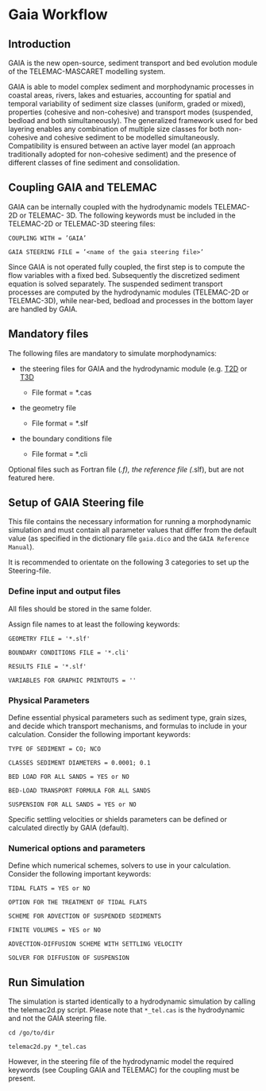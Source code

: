 # Gaia Workflow

## Introduction

GAIA is the new open-source, sediment transport and bed evolution module of the TELEMAC-MASCARET modelling system.

GAIA is able to model complex sediment and morphodynamic processes in coastal areas, rivers, lakes and estuaries,
accounting for spatial and temporal variability of sediment size classes (uniform, graded or mixed), properties (cohesive and
non-cohesive) and transport modes (suspended, bedload and both simultaneously).
The generalized framework used for bed layering enables any combination of multiple size classes
for both non-cohesive and cohesive sediment to be modelled simultaneously. Compatibility
is ensured between an active layer model (an approach traditionally adopted for non-cohesive
sediment) and the presence of different classes of fine sediment and consolidation.

## Coupling GAIA and TELEMAC
GAIA can be internally coupled with the hydrodynamic models TELEMAC-2D or TELEMAC-
3D. The following keywords must be included in the TELEMAC-2D or TELEMAC-3D steering files:

`COUPLING WITH = ’GAIA’`

`GAIA STEERING FILE = ’<name of the gaia steering file>’`

Since GAIA is not operated fully coupled, the first step is to compute the flow variables with a fixed bed.
Subsequently the discretized sediment equation is solved separately.
The suspended sediment transport processes are computed by the hydrodynamic modules (TELEMAC-2D or TELEMAC-3D), while near-bed, bedload and processes
in the bottom layer are handled by GAIA.

## Mandatory files
The following files are mandatory to simulate morphodynamics:

* the steering files for GAIA and the hydrodynamic module (e.g. [T2D](../numerics/telemac2d)
or [T3D](../numerics/telemac3d)
    - File format = *.cas

* the geometry file
    - File format = *.slf

* the boundary conditions file
    - File format = *.cli

Optional files such as Fortran file (*.f), the reference file (*.slf), but are not featured here.

## Setup of GAIA Steering file
This file contains the necessary information for running a morphodynamic simulation and must contain all parameter values
that differ from the default value (as specified in the dictionary file `gaia.dico` and the `GAIA Reference Manual`).

It is recommended to orientate on the following 3 categories to set up the Steering-file.
### Define input and output files
All files should be stored in the same folder.

Assign file names to at least the following keywords:

`GEOMETRY FILE = '*.slf'`

`BOUNDARY CONDITIONS FILE = '*.cli'`

`RESULTS FILE = '*.slf'`

`VARIABLES FOR GRAPHIC PRINTOUTS = ''`

### Physical Parameters
Define essential physical parameters such as sediment type, grain sizes, and decide which
transport mechanisms, and formulas to include in your calculation. Consider the following important keywords:

`TYPE OF SEDIMENT = CO; NCO`

`CLASSES SEDIMENT DIAMETERS = 0.0001; 0.1`

`BED LOAD FOR ALL SANDS = YES or NO`

`BED-LOAD TRANSPORT FORMULA FOR ALL SANDS`

`SUSPENSION FOR ALL SANDS = YES or NO`

Specific settling velocities or shields parameters can be defined or calculated directly by GAIA (default).

### Numerical options and parameters
Define which numerical schemes, solvers to use in your calculation. Consider the following important keywords:

`TIDAL FLATS = YES or NO`

`OPTION FOR THE TREATMENT OF TIDAL FLATS`

`SCHEME FOR ADVECTION OF SUSPENDED SEDIMENTS`

`FINITE VOLUMES = YES or NO`

`ADVECTION-DIFFUSION SCHEME WITH SETTLING VELOCITY`

`SOLVER FOR DIFFUSION OF SUSPENSION`


## Run Simulation
The simulation is started identically to a hydrodynamic simulation by calling the telemac2d.py script.
Please note that `*_tel.cas` is the hydrodynamic and not the GAIA steering file.

`cd /go/to/dir`

`telemac2d.py *_tel.cas`

However, in the steering file of the hydrodynamic model
the required keywords (see Coupling GAIA and TELEMAC) for the coupling must be present.
